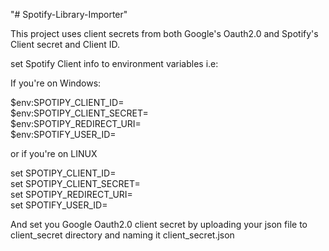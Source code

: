 "# Spotify-Library-Importer" 

This project uses client secrets from both Google's Oauth2.0 and Spotify's Client secret and Client ID.

set Spotify Client info to environment variables i.e:

If you're on Windows:

$env:SPOTIPY_CLIENT_ID=  
$env:SPOTIPY_CLIENT_SECRET=  
$env:SPOTIPY_REDIRECT_URI=  
$env:SPOTIFY_USER_ID=  

or if you're on LINUX

set SPOTIPY_CLIENT_ID=  
set SPOTIPY_CLIENT_SECRET=  
set SPOTIPY_REDIRECT_URI=  
set SPOTIFY_USER_ID=  


And set you Google Oauth2.0 client secret by uploading your json file to client_secret directory and naming it client_secret.json
